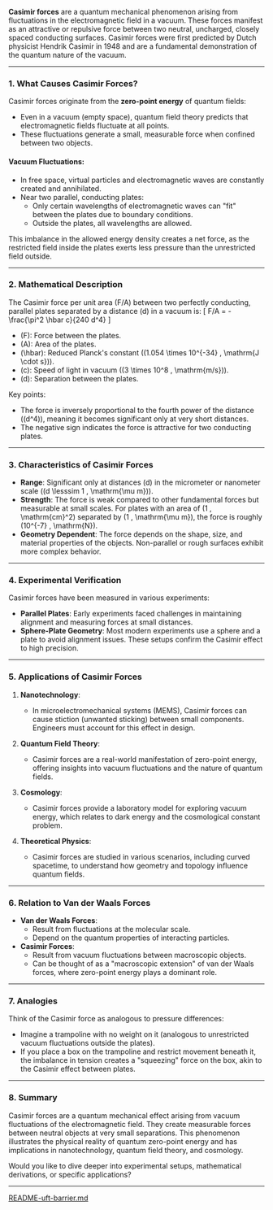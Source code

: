 **Casimir forces** are a quantum mechanical phenomenon arising from fluctuations in the electromagnetic field in a vacuum. These forces manifest as an attractive or repulsive force between two neutral, uncharged, closely spaced conducting surfaces. Casimir forces were first predicted by Dutch physicist Hendrik Casimir in 1948 and are a fundamental demonstration of the quantum nature of the vacuum.

---

### **1. What Causes Casimir Forces?**
Casimir forces originate from the **zero-point energy** of quantum fields:
- Even in a vacuum (empty space), quantum field theory predicts that electromagnetic fields fluctuate at all points.
- These fluctuations generate a small, measurable force when confined between two objects.

#### **Vacuum Fluctuations**:
- In free space, virtual particles and electromagnetic waves are constantly created and annihilated.
- Near two parallel, conducting plates:
  - Only certain wavelengths of electromagnetic waves can "fit" between the plates due to boundary conditions.
  - Outside the plates, all wavelengths are allowed.

This imbalance in the allowed energy density creates a net force, as the restricted field inside the plates exerts less pressure than the unrestricted field outside.

---

### **2. Mathematical Description**
The Casimir force per unit area \(F/A\) between two perfectly conducting, parallel plates separated by a distance \(d\) in a vacuum is:
\[
F/A = -\frac{\pi^2 \hbar c}{240 d^4}
\]
- \(F\): Force between the plates.
- \(A\): Area of the plates.
- \(\hbar\): Reduced Planck's constant (\(1.054 \times 10^{-34} \, \mathrm{J \cdot s}\)).
- \(c\): Speed of light in vacuum (\(3 \times 10^8 \, \mathrm{m/s}\)).
- \(d\): Separation between the plates.

Key points:
- The force is inversely proportional to the fourth power of the distance (\(d^4\)), meaning it becomes significant only at very short distances.
- The negative sign indicates the force is attractive for two conducting plates.

---

### **3. Characteristics of Casimir Forces**
- **Range**: Significant only at distances \(d\) in the micrometer or nanometer scale (\(d \lesssim 1 \, \mathrm{\mu m}\)).
- **Strength**: The force is weak compared to other fundamental forces but measurable at small scales. For plates with an area of \(1 \, \mathrm{cm}^2\) separated by \(1 \, \mathrm{\mu m}\), the force is roughly \(10^{-7} \, \mathrm{N}\).
- **Geometry Dependent**: The force depends on the shape, size, and material properties of the objects. Non-parallel or rough surfaces exhibit more complex behavior.

---

### **4. Experimental Verification**
Casimir forces have been measured in various experiments:
- **Parallel Plates**: Early experiments faced challenges in maintaining alignment and measuring forces at small distances.
- **Sphere-Plate Geometry**: Most modern experiments use a sphere and a plate to avoid alignment issues. These setups confirm the Casimir effect to high precision.

---

### **5. Applications of Casimir Forces**
1. **Nanotechnology**:
   - In microelectromechanical systems (MEMS), Casimir forces can cause stiction (unwanted sticking) between small components. Engineers must account for this effect in design.

2. **Quantum Field Theory**:
   - Casimir forces are a real-world manifestation of zero-point energy, offering insights into vacuum fluctuations and the nature of quantum fields.

3. **Cosmology**:
   - Casimir forces provide a laboratory model for exploring vacuum energy, which relates to dark energy and the cosmological constant problem.

4. **Theoretical Physics**:
   - Casimir forces are studied in various scenarios, including curved spacetime, to understand how geometry and topology influence quantum fields.

---

### **6. Relation to Van der Waals Forces**
- **Van der Waals Forces**:
  - Result from fluctuations at the molecular scale.
  - Depend on the quantum properties of interacting particles.
- **Casimir Forces**:
  - Result from vacuum fluctuations between macroscopic objects.
  - Can be thought of as a "macroscopic extension" of van der Waals forces, where zero-point energy plays a dominant role.

---

### **7. Analogies**
Think of the Casimir force as analogous to pressure differences:
- Imagine a trampoline with no weight on it (analogous to unrestricted vacuum fluctuations outside the plates).
- If you place a box on the trampoline and restrict movement beneath it, the imbalance in tension creates a "squeezing" force on the box, akin to the Casimir effect between plates.

---

### **8. Summary**
Casimir forces are a quantum mechanical effect arising from vacuum fluctuations of the electromagnetic field. They create measurable forces between neutral objects at very small separations. This phenomenon illustrates the physical reality of quantum zero-point energy and has implications in nanotechnology, quantum field theory, and cosmology.

Would you like to dive deeper into experimental setups, mathematical derivations, or specific applications?


---

[README-uft-barrier.md](https://t2m.io/nSns3EH)
